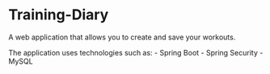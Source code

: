 # Training-Diary
A web application that allows you to create and save your workouts.

The application uses technologies such as: - Spring Boot - Spring Security - MySQL
